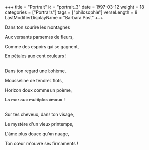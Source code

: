 +++
title = "Portrait"
id = "portrait_3"
date = 1997-03-12
weight = 18
categories = ["Portraits"]
tags = ["philosophie"]
verseLength = 8
LastModifierDisplayName = "Barbara Post"
+++

Dans ton sourire les montagnes

Aux versants parsemés de fleurs,

Comme des espoirs qui se gagnent,

En pétales aux cent couleurs !

 \
Dans ton regard une bohème,

Mousseline de tendres flots,

Horizon doux comme un poème,

La mer aux multiples émaux !

 \
Sur tes cheveux, dans ton visage,

Le mystère d'un vieux printemps,

L'âme plus douce qu'un nuage,

Ton cœur m'ouvre ses firmaments !
